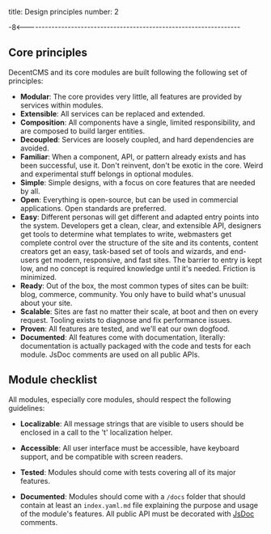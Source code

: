 title: Design principles
number: 2

-8<------------------------------------------------------------------

Core principles
---------------

DecentCMS and its core modules are built following the following set
of principles:

* **Modular**: The core provides very little, all features are
  provided by services within modules.
* **Extensible**: All services can be replaced and extended.
* **Composition**: All components have a single, limited
  responsibility, and are composed to build larger entities.
* **Decoupled**: Services are loosely coupled, and hard dependencies
  are avoided.
* **Familiar**: When a component, API, or pattern already exists and
  has been successful, use it.
  Don't reinvent, don't be exotic in the core.
  Weird and experimental stuff belongs in optional modules.
* **Simple**: Simple designs, with a focus on core features that are
  needed by all.
* **Open**: Everything is open-source, but can be used in commercial
  applications.
  Open standards are preferred.
* **Easy**: Different personas will get different and adapted entry
  points into the system.
  Developers get a clean, clear, and extensible API, designers get
  tools to determine what templates to write, webmasters get
  complete control over the structure of the site and its contents,
  content creators get an easy, task-based set of tools and wizards,
  and end-users get modern, responsive, and fast sites.
  The barrier to entry is kept low, and no concept is required
  knowledge until it's needed. Friction is minimized.
* **Ready**: Out of the box, the most common types of sites can be
  built: blog, commerce, community.
  You only have to build what's unusual about your site.
* **Scalable**: Sites are fast no matter their scale, at boot and
  then on every request.
  Tooling exists to diagnose and fix performance issues.
* **Proven**: All features are tested, and we'll eat our own dogfood.
* **Documented**: All features come with documentation, literally:
  documentation is actually packaged with the code and tests for
  each module.
  JsDoc comments are used on all public APIs.

Module checklist
----------------

All modules, especially core modules, should respect the following
guidelines:

* **Localizable**: All message strings that are visible to users
  should be enclosed in a call to the 't' localization helper.
* **Accessible**: All user interface must be accessible, have
  keyboard support, and be compatible with screen readers.
* **Tested**: Modules should come with tests covering all of its
  major features.
* **Documented**: Modules should come with a `/docs` folder that
  should contain at least an `index.yaml.md` file explaining the
  purpose and usage of the module's features.
  All public API must be decorated with [JsDoc][jsdoc] comments.

  [jsdoc]: http://usejsdoc.org/